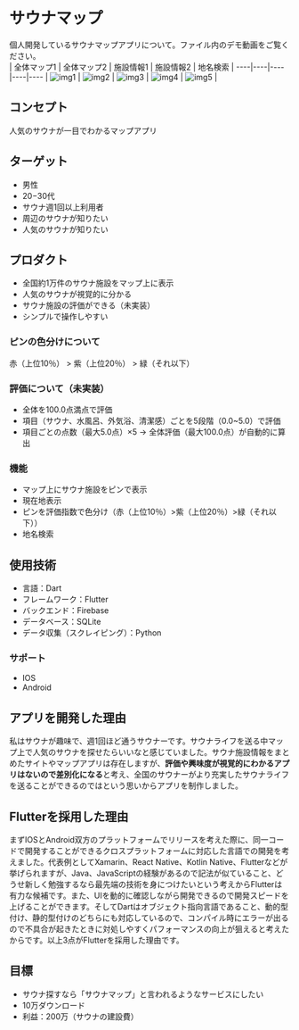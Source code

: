 # サウナマップ

個人開発しているサウナマップアプリについて。ファイル内のデモ動画をご覧ください。  
| 全体マップ1 | 全体マップ2 | 施設情報1 | 施設情報2 | 地名検索 |
----|----|----|----|----
| ![img1](https://user-images.githubusercontent.com/50776559/205433227-b82993bf-2c88-44e9-9075-b5890fc52793.jpg) | ![img2](https://user-images.githubusercontent.com/50776559/205433233-31e75bc3-a1f7-480b-9608-826d605d5db4.jpg) | ![img3](https://user-images.githubusercontent.com/50776559/205433235-2afab4a9-71ef-4788-9324-2f6a5289767a.png) | ![img4](https://user-images.githubusercontent.com/50776559/205433238-15e606ab-de45-4acc-a07d-a2d9356aba15.png) | ![img5](https://user-images.githubusercontent.com/50776559/205433876-ec023161-4d0b-4077-a409-ea60a20cfd3a.png) |  

## コンセプト

人気のサウナが一目でわかるマップアプリ

## ターゲット

- 男性
- 20−30代
- サウナ週1回以上利用者
- 周辺のサウナが知りたい
- 人気のサウナが知りたい

## プロダクト

- 全国約1万件のサウナ施設をマップ上に表示
- 人気のサウナが視覚的に分かる
- サウナ施設の評価ができる（未実装）
- シンプルで操作しやすい

### ピンの色分けについて

赤（上位10％） > 紫（上位20％） > 緑（それ以下）

### 評価について（未実装）

- 全体を100.0点満点で評価
- 項目（サウナ、水風呂、外気浴、清潔感）ごとを5段階（0.0~5.0）で評価
- 項目ごとの点数（最大5.0点）×5 → 全体評価（最大100.0点）が自動的に算出

### 機能

- マップ上にサウナ施設をピンで表示
- 現在地表示
- ピンを評価指数で色分け（赤（上位10％）>紫（上位20％）>緑（それ以下））
- 地名検索

## 使用技術

- 言語：Dart
- フレームワーク：Flutter
- バックエンド：Firebase
- データベース：SQLite
- データ収集（スクレイピング）：Python

### サポート

- IOS
- Android

## アプリを開発した理由

私はサウナが趣味で、週1回ほど通うサウナーです。サウナライフを送る中マップ上で人気のサウナを探せたらいいなと感じていました。サウナ施設情報をまとめたサイトやマップアプリは存在しますが、**評価や興味度が視覚的にわかるアプリはないので差別化になる**と考え、全国のサウナーがより充実したサウナライフを送ることができるのではという思いからアプリを制作しました。

## Flutterを採用した理由

まずIOSとAndroid双方のプラットフォームでリリースを考えた際に、同一コードで開発することができるクロスプラットフォームに対応した言語での開発を考えました。代表例としてXamarin、React Native、Kotlin Native、Flutterなどが挙げられますが、Java、JavaScriptの経験があるので記法が似ていること、どうせ新しく勉強するなら最先端の技術を身につけたいという考えからFlutterは有力な候補です。また、UIを動的に確認しながら開発できるので開発スピードを上げることができます。そしてDartはオブジェクト指向言語であること、動的型付け、静的型付けのどちらにも対応しているので、コンパイル時にエラーが出るので不具合が起きたときに対処しやすくパフォーマンスの向上が狙えると考えたからです。以上3点がFlutterを採用した理由です。

## 目標

- サウナ探すなら「サウナマップ」と言われるようなサービスにしたい
- 10万ダウンロード
- 利益：200万（サウナの建設費）
